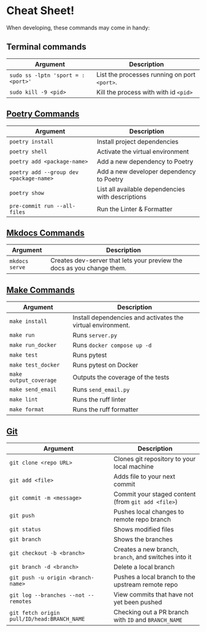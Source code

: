 # Cheat Sheet!

When developing, these commands may come in handy:

## Terminal commands

| Argument    | Description|
| -------- | ------- |
| `sudo ss -lptn 'sport = :<port>'`  |  List the processes running on port `<port>`. |
| `sudo kill -9 <pid>`  |  Kill the process with with id `<pid>` |

## [Poetry Commands](https://python-poetry.org/docs/basic-usage/)

| Argument    | Description|
| -------- | ------- |
| `poetry install`  |  Install project dependencies |
| `poetry shell`  |  Activate the virtual environment |
|  `poetry add <package-name>` |  Add a new dependency to Poetry |
| `poetry add --group dev <package-name>`  |  Add a new developer dependency to Poetry |
| `poetry show`  |  List all available dependencies with descriptions |
| `pre-commit run --all-files`  |  Run the Linter & Formatter |

## [Mkdocs Commands](https://www.mkdocs.org/user-guide/)

| Argument    | Description|
| -------- | ------- |
| `mkdocs serve`  |  Creates dev-server that lets your preview the docs as you change them. |

## [Make Commands]("https://github.com/ryansurf/cli-surf/blob/main/makefile")

| Argument    | Description|
| -------- | ------- |
| `make install`  |  Install dependencies and activates the virtual environment. |
| `make run`  |  Runs `server.py` |
| `make run_docker`  |  Runs `docker compose up -d` |
| `make test`  |  Runs pytest |
| `make test_docker`  |  Runs pytest on Docker |
| `make output_coverage`  |  Outputs the coverage of the tests |
| `make send_email`  |  Runs `send_email.py` |
| `make lint`  |  Runs the ruff linter |
| `make format`  |  Runs the ruff formatter |


## [Git](https://education.github.com/git-cheat-sheet-education.pdf)

| Argument    | Description|
| -------- | ------- |
| `git clone <repo URL>`  |  Clones git repository to your local machine|
| `git add <file>`  |  Adds file to your next commit |
| `git commit -m <message>`  |  Commit your staged content (from `git add <file>`) |
| `git push`  |  Pushes local changes to remote repo branch |
| `git status`  |  Shows modified files |
| `git branch`  |  Shows the branches |
| `git checkout -b <branch>`  |  Creates a new branch, `branch`, and switches into it |
| `git branch -d <branch>`  |  Delete a local branch |
| `git push -u origin <branch-name>`  |  Pushes a local branch to the upstream remote repo |
| `git log --branches --not --remotes`  |  View commits that have not yet been pushed |
| `git fetch origin pull/ID/head:BRANCH_NAME`  |  Checking out a PR branch with `ID` and `BRANCH_NAME` |